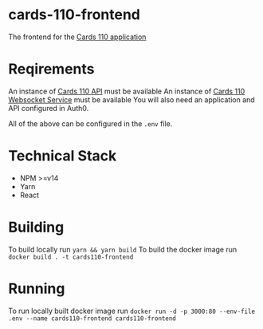 # cards-110-frontend

The frontend for the [Cards 110 application](https://github.com/daithihearn/cards-110)

# Reqirements

An instance of [Cards 110 API](https://github.com/daithihearn/cards-110-api) must be available
An instance of [Cards 110 Websocket Service](https://github.com/daithihearn/cards-110-websocket-service) must be available
You will also need an application and API configured in Auth0.

All of the above can be configured in the `.env` file.

# Technical Stack

- NPM >=v14
- Yarn
- React

# Building

To build locally run `yarn && yarn build`
To build the docker image run `docker build . -t cards110-frontend`

# Running

To run locally built docker image run `docker run -d -p 3000:80 --env-file .env --name cards110-frontend cards110-frontend`
